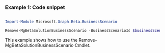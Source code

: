 ### Example 1: Code snippet

```powershell

Import-Module Microsoft.Graph.Beta.BusinessScenario

Remove-MgBetaSolutionBusinessScenario -BusinessScenarioId $businessScenarioId

```
This example shows how to use the Remove-MgBetaSolutionBusinessScenario Cmdlet.

